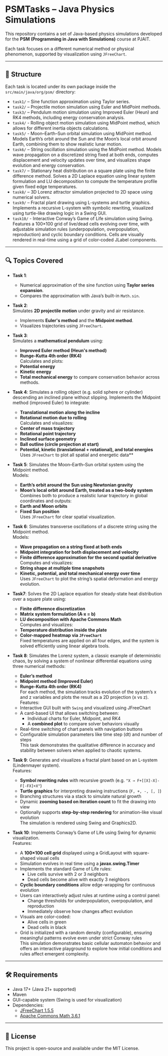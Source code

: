 # PSMTasks – Java Physics Simulations

This repository contains a set of Java-based physics simulations developed for the **PSM (Programming in Java with
Simulations)** course at PJAIT.

Each task focuses on a different numerical method or physical phenomenon, supported by visualization using `JFreeChart`.

---

## 📁 Structure

Each task is located under its own package inside the `src/main/java/org/psm/` directory:

- `task1/` – Sine function approximation using Taylor series.
- `task2/` – Projectile motion simulation using Euler and MidPoint methods.
- `task3/` – Pendulum motion simulation using Improved Euler (Heun) and RK4 methods, including energy conservation
  analysis.
- `task4/` - Rolling object motion simulation using MidPoint method, which allows for different inertia objects
  calculations.
- `task5/` - Moon–Earth–Sun orbital simulation using MidPoint method.
  Models Earth’s orbit around the Sun and the Moon’s local orbit around Earth,
  combining them to show realistic lunar motion.
- `task6/` – String oscillation simulation using the MidPoint method. Models wave propagation on a discretized string
  fixed at both ends, computes displacement and velocity updates over time, and visualizes shape evolution and energy
  conservation.
- `task7/` – Stationary heat distribution on a square plate using the finite difference method.
  Solves a 2D Laplace equation using linear system formulation and LU decomposition to compute the temperature profile
  given fixed edge temperatures.
- `task8/` – 3D Lorenz attractor simulation projected to 2D space using numerical solvers.
- `task9/` – Fractal plant drawing using L-systems and turtle graphics.
  Implements a recursive L-system with symbolic rewriting, visualized using turtle-like drawing logic in a Swing GUI.
- `task10/` - Interactive Conway’s Game of Life simulation using Swing.
  Features a 100×100 grid of live/dead cells evolving over time, with adjustable simulation rules (underpopulation,
  overpopulation, reproduction) and cyclic boundary conditions. Cells are visually rendered in real-time using a grid of
  color-coded JLabel components.

---

## 🔍 Topics Covered

- **Task 1**:
    - Numerical approximation of the sine function using **Taylor series expansion**.
    - Compares the approximation with Java’s built-in `Math.sin`.

- **Task 2**:  
  Simulates **2D projectile motion** under gravity and air resistance.
    - Implements **Euler's method** and the **Midpoint method**.
    - Visualizes trajectories using `JFreeChart`.

- **Task 3**:  
  Simulates a **mathematical pendulum** using:
    - **Improved Euler method (Heun's method)**
    - **Runge-Kutta 4th order (RK4)**  
      Calculates and plots:
    - **Potential energy**
    - **Kinetic energy**
    - **Total mechanical energy**
      to compare conservation behavior across methods.

- **Task 4**:
  Simulates a rolling object (e.g. solid sphere or cylinder) descending an inclined plane without slipping.
  Implements the Midpoint method (improved Euler) to integrate:
    - **Translational motion along the incline**
    - **Rotational motion due to rolling**  
      Calculates and visualizes:
    - **Center of mass trajectory**
    - **Rotational point trajectory**
    - **Inclined surface geometry**
    - **Ball outline (circle projection at start)**
    - **Potential, kinetic (translational + rotational), and total energies**  
      Uses `JFreeChart` to plot all spatial and energetic data**

- **Task 5**:
  Simulates the Moon–Earth–Sun orbital system using the Midpoint method.  
  Models:
    - **Earth’s orbit around the Sun using Newtonian gravity**
    - **Moon’s local orbit around Earth, treated as a two-body system**
      Combines both to produce a realistic lunar trajectory in global coordinates and outputs:
    - **Earth and Moon orbits**
    - **Fixed Sun position**  
      Uses `JFreeChart` for clear spatial visualization.
- **Task 6**:
  Simulates transverse oscillations of a discrete string using the Midpoint method.  
  Models:
    - **Wave propagation on a string fixed at both ends**
    - **Midpoint integration for both displacement and velocity**
    - **Finite difference approximation for the second spatial derivative**
      Computes and visualizes:
    - **String shape at multiple time snapshots**
    - **Kinetic, potential, and total mechanical energy over time**  
      Uses `JFreeChart` to plot the string’s spatial deformation and energy evolution.
- **Task7**:
  Solves the 2D Laplace equation for steady-state heat distribution over a square plate using:
    - **Finite difference discretization**
    - **Matrix system formulation (A·x = b)**
    - **LU decomposition with Apache Commons Math**  
      Computes and visualizes:
    - **Temperature distribution inside the plate**
    - **Color-mapped heatmap via `JFreeChart`**  
      Fixed temperatures are applied on all four edges, and the system is solved efficiently using linear algebra tools.
- **Task 8**:
  Simulates the Lorenz system, a classic example of deterministic chaos, by solving a system of nonlinear differential equations using three numerical methods:
  - **Euler’s method**
  - **Midpoint method (Improved Euler)**
  - **Runge-Kutta 4th order (RK4)**  
  For each method, the simulation tracks evolution of the system’s x and z variables and plots the result as a 2D projection (x vs z).  
  Features:
  - Interactive GUI built with `Swing` and visualized using JFreeChart
  - A card-based UI that allows switching between:
    - Individual charts for Euler, Midpoint, and RK4
    - A **combined plot** to compare solver behaviors visually
  - Real-time switching of chart panels with navigation buttons
  - Configurable simulation parameters like time step (dt) and number of steps  
  This task demonstrates the qualitative difference in accuracy and stability between solvers when applied to chaotic systems.
- **Task 9**:
  Generates and visualizes a fractal plant based on an L-system (Lindenmayer system).  
  Features:
    - **Symbol rewriting rules** with recursive growth (e.g. `"X → F+[[X]-X]-F[-FX]+X"`)
    - **Turtle graphics** for interpreting drawing instructions (`F, +, -, [, ]`)
    - Branching structures via a stack to simulate natural growth
    - Dynamic **zooming based on iteration count** to fit the drawing into view
    - Optionally supports **step-by-step rendering** for animation-like visual evolution  
      The simulation is rendered using Swing and Graphics2D.
- **Task 10**:
  Implements Conway’s Game of Life using Swing for dynamic visualization.  
  Features:
    - A **100×100 cell grid** displayed using a GridLayout with square-shaped visual cells
    - Simulation evolves in real time using a **javax.swing.Timer**
    - Implements the standard Game of Life rules:
      - Live cells survive with 2 or 3 neighbors
      - Dead cells become alive with exactly 3 neighbors
    - **Cyclic boundary conditions** allow edge-wrapping for continuous evolution
    - Users can interactively adjust rules at runtime using a control panel:
      - Change thresholds for underpopulation, overpopulation, and reproduction
      - Immediately observe how changes affect evolution
    - Visuals are color-coded:
      - Alive cells in green
      - Dead cells in black
    - Grid is initialized with a random density (configurable), ensuring meaningful patterns evolve even under strict
      Conway rules  
      This simulation demonstrates basic cellular automaton behavior and offers an interactive playground to explore how
      initial conditions and rules affect emergent complexity.

---

## 🛠️ Requirements

- Java 17+ (Java 21+ supported)
- Maven
- GUI-capable system (Swing is used for visualization)
- Dependencies:
    - [JFreeChart 1.5.5](https://github.com/jfree/jfreechart)
    - [Apache Commons Math 3.6.1](https://github.com/apache/commons-math)

---

## 📄 License

This project is open-source and available under the MIT License.
